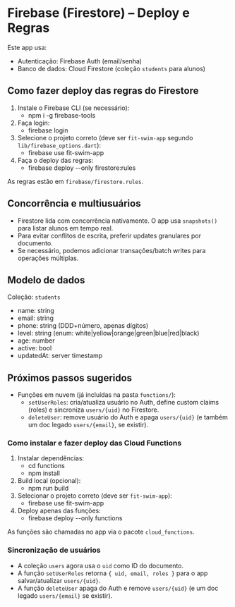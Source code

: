 # Firebase (Firestore) – Deploy e Regras

Este app usa:
- Autenticação: Firebase Auth (email/senha)
- Banco de dados: Cloud Firestore (coleção `students` para alunos)

## Como fazer deploy das regras do Firestore
1. Instale o Firebase CLI (se necessário):
   - npm i -g firebase-tools
2. Faça login:
   - firebase login
3. Selecione o projeto correto (deve ser `fit-swim-app` segundo `lib/firebase_options.dart`):
   - firebase use fit-swim-app
4. Faça o deploy das regras:
   - firebase deploy --only firestore:rules

As regras estão em `firebase/firestore.rules`.

## Concorrência e multiusuários
- Firestore lida com concorrência nativamente. O app usa `snapshots()` para listar alunos em tempo real.
- Para evitar conflitos de escrita, preferir updates granulares por documento.
- Se necessário, podemos adicionar transações/batch writes para operações múltiplas.

## Modelo de dados
Coleção: `students`
- name: string
- email: string
- phone: string (DDD+número, apenas dígitos)
- level: string (enum: white|yellow|orange|green|blue|red|black)
- age: number
- active: bool
- updatedAt: server timestamp

## Próximos passos sugeridos
- Funções em nuvem (já incluídas na pasta `functions/`):
  - `setUserRoles`: cria/atualiza usuário no Auth, define custom claims (roles) e sincroniza `users/{uid}` no Firestore.
  - `deleteUser`: remove usuário do Auth e apaga `users/{uid}` (e também um doc legado `users/{email}`, se existir).

### Como instalar e fazer deploy das Cloud Functions
1. Instalar dependências:
   - cd functions
   - npm install
2. Build local (opcional):
   - npm run build
3. Selecionar o projeto correto (deve ser `fit-swim-app`):
   - firebase use fit-swim-app
4. Deploy apenas das funções:
   - firebase deploy --only functions

As funções são chamadas no app via o pacote `cloud_functions`.

### Sincronização de usuários
- A coleção `users` agora usa o `uid` como ID do documento.
- A função `setUserRoles` retorna `{ uid, email, roles }` para o app salvar/atualizar `users/{uid}`.
- A função `deleteUser` apaga do Auth e remove `users/{uid}` (e um doc legado `users/{email}` se existir).
